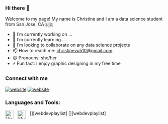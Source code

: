 ### Hi there 👋

Welcome to my page! My name is Christine and I am a data science student from San Jose, CA :us:

- 🔭 I’m currently working on ...
- 🌱 I’m currently learning ...
- 👯 I’m looking to collaborate on any data science projects
- 📫 How to reach me: christinevu510@gmail.com
- 😄 Pronouns: she/her
- ⚡ Fun fact: I enjoy graphic designing in my free time

### Connect with me
[![website](./img/linkedin-light.svg)]([https://linkedin.com/in/codeSTACKr#gh-light-mode-only](https://www.linkedin.com/in/christine-vu-41656517a/))
[![website](./img/linkedin-dark.svg)]([https://linkedin.com/in/codeSTACKr#gh-dark-mode-only](https://www.linkedin.com/in/christine-vu-41656517a/))

### Languages and Tools:
[<img align="left" alt="Visual Studio Code" width="26px" src="https://cdn.jsdelivr.net/gh/devicons/devicon/icons/vscode/vscode-original.svg" style="padding-right:10px;" />][webdevplaylist]
[<img align="left" alt="MySQL" width="26px" src="https://cdn.jsdelivr.net/gh/devicons/devicon/icons/mysql/mysql-original.svg" style="padding-right:10px;" />][webdevplaylist]
